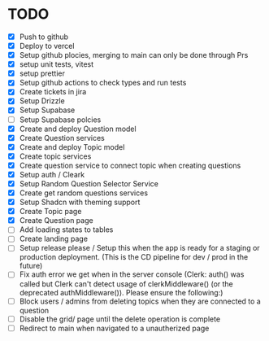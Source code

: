 # TODO

- [x] Push to github
- [x] Deploy to vercel
- [x] Setup github plocies, merging to main can only be done through Prs
- [x] setup unit tests, vitest
- [x] setup prettier
- [x] Setup github actions to check types and run tests
- [x] Create tickets in jira
- [x] Setup Drizzle
- [x] Setup Supabase
- [ ] Setup Supabase polcies
- [x] Create and deploy Question model
- [x] Create Question services
- [x] Create and deploy Topic model
- [x] Create topic services
- [x] Create question service to connect topic when creating questions
- [x] Setup auth / Cleark
- [x] Setup Random Question Selector Service
- [x] Create get random questions services
- [x] Setup Shadcn with theming support
- [x] Create Topic page
- [x] Create Question page
- [ ] Add loading states to tables
- [ ] Create landing page
- [ ] Setup release please / Setup this when the app is ready for a staging or production deployment. (This is the CD pipeline for dev / prod in the future)
- [ ] Fix auth error we get when in the server console (Clerk: auth() was called but Clerk can't detect usage of clerkMiddleware() (or the deprecated authMiddleware()). Please ensure the following:)
- [ ] Block users / admins from deleting topics when they are connected to a question
- [ ] Disable the grid/ page until the delete operation is complete
- [ ] Redirect to main when navigated to a unautherized page